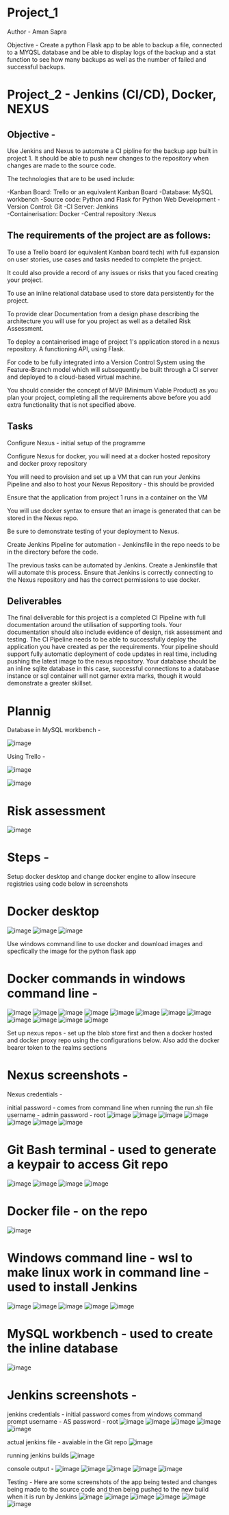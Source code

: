 # Project_1

Author - Aman Sapra

Objective - 
Create a python Flask app to be able to backup a file, connected to a MYQSL database and be able to display logs of the backup and a stat function to see how many backups as well as the number of failed and successful backups. 

# Project_2 - Jenkins (CI/CD), Docker, NEXUS

## Objective - 
Use Jenkins and Nexus to automate a CI pipline for the backup app built in project 1. It should be able to push new changes to the repository when changes are made to the source code.

The technologies that are to be used include:

-Kanban Board: Trello or an equivalent Kanban Board 
-Database: MySQL workbench
-Source code: Python and Flask for Python Web Development
-Version Control: Git 
-CI Server: Jenkins  
-Containerisation: Docker 
-Central repository :Nexus 

## The requirements of the project are as follows:

To use a Trello board (or equivalent Kanban board tech) with full expansion on user stories, use cases and tasks needed to complete the project.

It could also provide a record of any issues or risks that you faced creating your project.

To use an inline relational database used to store data persistently for the project.

To provide clear Documentation from a design phase describing the architecture you will use for you project as well as a detailed Risk Assessment.

To deploy a containerised image of project 1's application stored in a nexus repository. A functioning API, using Flask.

For code to be fully integrated into a Version Control System using the Feature-Branch model which will subsequently be built through a CI server and deployed to a cloud-based virtual machine.

You should consider the concept of MVP (Minimum Viable Product) as you plan your project, completing all the requirements above before you add extra functionality that is not specified above.

## Tasks
Configure Nexus - initial setup of the programme

Configure Nexus for docker, you will need at a docker hosted repository and docker proxy repository

You will need to provision and set up a VM that can run your Jenkins Pipeline and also to host your Nexus Repository - this should be provided

Ensure that the application from project 1 runs in a container on the VM

You will use docker syntax to ensure that an image is generated that can be stored in the Nexus repo.

Be sure to demonstrate testing of your deployment to Nexus.

Create Jenkins Pipeline for automation - Jenkinsfile in the repo needs to be in the directory before the code. 

The previous tasks can be automated by Jenkins. Create a Jenkinsfile that will automate this process. Ensure that Jenkins is correctly connecting to the Nexus repository and has the correct permissions to use docker.

## Deliverables
The final deliverable for this project is a completed CI Pipeline with full documentation around the utilisation of supporting tools. Your documentation should also include evidence of design, risk assessment and testing.
The CI Pipeline needs to be able to successfully deploy the application you have created as per the requirements. Your pipeline should support fully automatic deployment of code updates in real time, including pushing the latest image to the nexus repository.
Your database should be an inline sqlite database in this case, successful connections to a database instance or sql container will not garner extra marks, though it would demonstrate a greater skillset.

# Plannig

Database in MySQL workbench -

![image](https://github.com/A-Sapra/project_1/assets/139867167/a11eb849-fb3e-4617-93d5-702c8fdc4096)

Using Trello - 

![image](https://github.com/A-Sapra/project_1/assets/139867167/4fcda6ad-563c-4caf-97d0-3a9b815a4462)

![image](https://github.com/A-Sapra/project_1/assets/139867167/94680c48-5a95-436e-aed3-0576f0fb5749)



# Risk assessment

![image](https://github.com/A-Sapra/project_1/assets/139867167/2e3550a0-c266-4348-b203-d6e32dc7f2d3)


# Steps -
Setup docker desktop and change docker engine to allow insecure registries using code below in screenshots
# Docker desktop 
![image](https://github.com/A-Sapra/project_1/assets/139867167/30e8568c-a67e-413e-8d4d-f892ac152530)
![image](https://github.com/A-Sapra/project_1/assets/139867167/9482a22b-0628-4dd3-a712-065444c4cd76)
![image](https://github.com/A-Sapra/project_1/assets/139867167/3cf903e6-ba9f-40fa-9d87-afb9ce370a23)

Use windows command line to use docker and download images and specfically the image for the python flask app
# Docker commands in windows command line - 
![image](https://github.com/A-Sapra/project_1/assets/139867167/e4cece58-7f21-42d1-9375-b9ac5f8aad39)
![image](https://github.com/A-Sapra/project_1/assets/139867167/408c0445-79f7-46ca-8b69-a2c7c3ab33ae)
![image](https://github.com/A-Sapra/project_1/assets/139867167/6d33d84d-2673-407e-a84a-7f62109fe9d1)
![image](https://github.com/A-Sapra/project_1/assets/139867167/12af8264-f119-4e87-8bad-69be9c37ccd3)
![image](https://github.com/A-Sapra/project_1/assets/139867167/9485d21a-2c6b-425c-9a06-689f23093c57)
![image](https://github.com/A-Sapra/project_1/assets/139867167/feb1819a-eaa1-4f7e-89e4-1a5511d0ff3a)
![image](https://github.com/A-Sapra/project_1/assets/139867167/74e081f9-e138-4b06-8b6e-ab00f412da87)
![image](https://github.com/A-Sapra/project_1/assets/139867167/fa9d7ad3-ace1-4cab-a6f2-aa93ebe4068c)
![image](https://github.com/A-Sapra/project_1/assets/139867167/4da45fe3-4d10-471f-876d-9d124eb41b3a)
![image](https://github.com/A-Sapra/project_1/assets/139867167/cf0e3907-0ba5-4c79-8e1e-e8d2d35cee3a)
![image](https://github.com/A-Sapra/project_1/assets/139867167/8d82d6d8-6f09-4acb-b601-fbf6067a579e)
![image](https://github.com/A-Sapra/project_1/assets/139867167/111f9b71-d9bc-4e8a-ab31-085f92dd264a)

Set up nexus repos - set up the blob store first and then a docker hosted and docker proxy repo using the configurations below. Also add the docker bearer token to the realms sections 

# Nexus screenshots - 
Nexus credentials - 

initial password - comes from command line when running the run.sh file
username - admin
password - root
![image](https://github.com/A-Sapra/project_1/assets/139867167/f0c74ea0-8fb9-4032-a655-e070bdfb4985)
![image](https://github.com/A-Sapra/project_1/assets/139867167/743d31c0-e7c9-4476-8a88-4d59301dd092)
![image](https://github.com/A-Sapra/project_1/assets/139867167/1f21def8-3252-42ad-8375-9cd2d7ce115d)
![image](https://github.com/A-Sapra/project_1/assets/139867167/d3011b5c-3112-4b5f-9783-ee127222eca0)
![image](https://github.com/A-Sapra/project_1/assets/139867167/b013f51e-858c-410d-b805-74b2eecfa593)
![image](https://github.com/A-Sapra/project_1/assets/139867167/3a123420-598a-4079-a729-cdeb830eaa55)
![image](https://github.com/A-Sapra/project_1/assets/139867167/86ffcc51-b4b0-4b07-bd8a-91cbc401f156)

# Git Bash terminal - used to generate a keypair to access Git repo
![image](https://github.com/A-Sapra/project_1/assets/139867167/e5379ead-27dd-46f4-a44b-a04297304936)
![image](https://github.com/A-Sapra/project_1/assets/139867167/430afdbc-2b6e-48fb-935c-3bf441be1959)
![image](https://github.com/A-Sapra/project_1/assets/139867167/7e1c6b9c-1108-4c2d-a0f7-776ec56a69f7)
![image](https://github.com/A-Sapra/project_1/assets/139867167/b3e2edf2-d0d2-4a9a-b60e-100b4c0fe0e2)

# Docker file - on the repo
![image](https://github.com/A-Sapra/project_1/assets/139867167/ce0f0a11-b45a-4356-9b84-833c1e7d1a06)

# Windows command line - wsl to make linux work in command line - used to install Jenkins 
![image](https://github.com/A-Sapra/project_1/assets/139867167/d597c429-3fe2-4fe1-8a13-557881f7b48f)
![image](https://github.com/A-Sapra/project_1/assets/139867167/9a7b1230-5ccf-4df9-9180-181035cbdc16)
![image](https://github.com/A-Sapra/project_1/assets/139867167/6c8295ef-e137-4bf4-91c2-77b20979edb4)
![image](https://github.com/A-Sapra/project_1/assets/139867167/7880af8b-07b0-4fe8-af81-2853c164cd3b)
![image](https://github.com/A-Sapra/project_1/assets/139867167/1d0c651d-fed3-4e72-8af9-98b2539b4136)

# MySQL workbench - used to create the inline database

![image](https://github.com/A-Sapra/project_1/assets/139867167/d794c452-4303-43cf-aa5c-9ed62240ddfc)

# Jenkins screenshots - 
jenkins credentials - initial password comes from windows command prompt
username - AS
password - root
![image](https://github.com/A-Sapra/project_1/assets/139867167/d0b500c0-b970-4796-ba95-b8bf7cce696c)
![image](https://github.com/A-Sapra/project_1/assets/139867167/2798cf5b-e86d-4b18-8cc2-9c13667a9c41)
![image](https://github.com/A-Sapra/project_1/assets/139867167/4969b287-c5ed-4003-8bb8-ec3939a9e38b)
![image](https://github.com/A-Sapra/project_1/assets/139867167/ab438741-b75c-43a3-861d-9fd9552cf9c1)
![image](https://github.com/A-Sapra/project_1/assets/139867167/6481fbfb-a4ba-4a4e-b439-688a5d4818b9)

actual jenkins file - avaiable in the Git repo
![image](https://github.com/A-Sapra/project_1/assets/139867167/a80aa2c5-68cc-4895-8e09-7424776659cd)

running jenkins builds
![image](https://github.com/A-Sapra/project_1/assets/139867167/b4256436-bde7-4a1c-9502-f345c9ad4241)

console output -
![image](https://github.com/A-Sapra/project_1/assets/139867167/8060dd58-ed6f-4cf2-a19f-3fb05da94440)
![image](https://github.com/A-Sapra/project_1/assets/139867167/daf35e83-4bc1-423a-b3fa-904916eae1e6)
![image](https://github.com/A-Sapra/project_1/assets/139867167/4e8031d8-5d36-495f-8009-6ca95a6c9cdc)
![image](https://github.com/A-Sapra/project_1/assets/139867167/f359552a-bb00-46b3-8393-2af8d22a8ae3)
![image](https://github.com/A-Sapra/project_1/assets/139867167/c69cb686-5b2d-440c-9a2e-17519457597e)


Testing - Here are some screenshots of the app being tested and changes being made to the source code and then being pushed to the new build when it is run by Jenkins
![image](https://github.com/A-Sapra/project_1/assets/139867167/37711f83-96d0-489d-bd50-6051e2b9e245)
![image](https://github.com/A-Sapra/project_1/assets/139867167/05e8b38d-2a27-4a1d-800e-ff23a217816e)
![image](https://github.com/A-Sapra/project_1/assets/139867167/d56c0069-c8ed-4682-8003-71780c90d4ea)
![image](https://github.com/A-Sapra/project_1/assets/139867167/332fdbeb-7ebc-4938-bdb3-c6bd23121bf9)
![image](https://github.com/A-Sapra/project_1/assets/139867167/8286dbdb-3115-483a-bc53-24f2490977ea)
![image](https://github.com/A-Sapra/project_1/assets/139867167/8a2ebeb6-eac7-4469-9308-9358142adfaf)

































